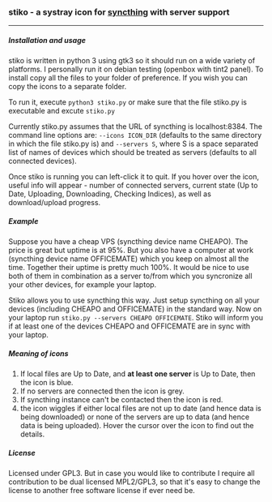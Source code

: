 ### **stiko** - a systray icon for [syncthing](https://github.com/syncthing/syncthing) with server support

---

##### Installation and usage
stiko is written in python 3 using  gtk3 so it should run on a wide variety of platforms. I personally run it on debian testing (openbox with tint2 panel). To install copy all the files to your folder of preference. If you wish you can copy the icons to a separate folder.

To run it, execute `python3 stiko.py` or make sure that the file stiko.py is executable and excute `stiko.py`

Currently stiko.py assumes that the URL of syncthing is localhost:8384. The command line options are: `--icons ICON_DIR` (defaults to the same directory in which the file stiko.py is) and `--servers S`, where S is a space separated list of names of devices which should be treated as servers (defaults to all connected devices).

Once stiko is running you can left-click it to quit. If you hover over the icon, useful info will appear - number of connected servers, current state (Up to Date, Uploading, Downloading, Checking Indices), as well as download/upload progress.

##### Example
Suppose you have a cheap VPS (syncthing device name CHEAPO). The price is great but uptime is at 95%. But you also have a computer at work (syncthing device name OFFICEMATE) which you keep on almost all the time. Together their uptime is pretty much 100%. It would be nice to use both of them in combination as a server to/from which you syncronize all your other devices, for example your laptop. 

Stiko allows you to use syncthing this way. Just setup syncthing on all your devices (including CHEAPO and OFFICEMATE) in the standard way. Now on your laptop run `stiko.py --servers CHEAPO OFFICEMATE`. Stiko will inform you if at least one of the devices CHEAPO and OFFICEMATE are in sync with your laptop.

##### Meaning of icons
1. If local files are Up to Date, and **at least one server** is Up to Date, then the icon is blue.
2. If no servers are connected then the icon is grey.
3. If syncthing instance can't be contacted then the icon is red.
4. the icon wiggles if either local files are not up to date (and hence data is being downloaded) or none of the servers are up to data (and hence data is being uploaded). Hover the cursor over the icon to find out the details.

##### License
Licensed under GPL3. But in case you would like to contribute I require all contribution to be dual licensed MPL2/GPL3, so that it's easy to change the license to another free software license if ever need be.
